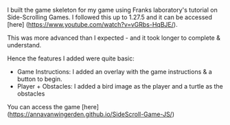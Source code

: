 I built the game skeleton for my game using Franks laboratory's tutorial on Side-Scrolling Games. 
I followed this up to 1.27.5 and it can be accessed [here] (https://www.youtube.com/watch?v=vGRbs-HqBJE/).

This was more advanced than I expected - and it took longer to complete & understand.

Hence the features I added were quite basic: 
- Game Instructions: I added an overlay with the game instructions & a button to begin. 
- Player + Obstacles: I added a bird image as the player and a turtle as the obstacles


You can access the game [here]
(https://annavanwingerden.github.io/SideScroll-Game-JS/)
